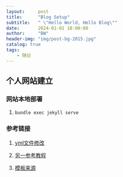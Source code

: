 ```yaml
---
layout:     post
title:      "Blog Setup"
subtitle:   " \"Hello World, Hello Blog\""
date:       2024-01-01 18:00:00
author:     "BW"
header-img: "img/post-bg-2015.jpg"
catalog: true
tags:
    - 随记
---
```




## 个人网站建立

### 网站本地部署

1. `bundle exec jekyll serve`



### 参考链接

1. [yml文件修改](https://github.com/qiubaiying/qiubaiying.github.io/wiki/%E5%8D%9A%E5%AE%A2%E6%90%AD%E5%BB%BA%E8%AF%A6%E7%BB%86%E6%95%99%E7%A8%8B)

2. [另一参考教程](https://github.com/shenshanwohu/modouxiansheng.github.io)

3. [模板来源](https://github.com/Huxpro/huxpro.github.io)
